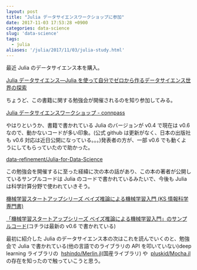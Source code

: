 ```yaml
---
layout: post
title: "Julia データサイエンスワークショップに参加"
date: 2017-11-03 17:53:28 +0900
categories: data-science
slug: 'data-science'
tags:
  - julia
aliases: '/julia/2017/11/03/julia-study.html'
---
```


最近 Julia のデータサイエンス本を購入。

[Julia データサイエンス―Julia を使って自分でゼロから作るデータサイエンス世界の探索](https://amzn.to/2nEyb2o)

<a href="https://www.amazon.co.jp/Julia%E3%83%87%E3%83%BC%E3%82%BF%E3%82%B5%E3%82%A4%E3%82%A8%E3%83%B3%E3%82%B9%E2%80%95Julia%E3%82%92%E4%BD%BF%E3%81%A3%E3%81%A6%E8%87%AA%E5%88%86%E3%81%A7%E3%82%BC%E3%83%AD%E3%81%8B%E3%82%89%E4%BD%9C%E3%82%8B%E3%83%87%E3%83%BC%E3%82%BF%E3%82%B5%E3%82%A4%E3%82%A8%E3%83%B3%E3%82%B9%E4%B8%96%E7%95%8C%E3%81%AE%E6%8E%A2%E7%B4%A2-Anshul-Joshi/dp/486043501X/ref=as_li_ss_il?&linkCode=li3&tag=regonns-22&linkId=3561d4cdb45e7ef826066ba59d2879a0&language=ja_JP" target="_blank"><amp-img src="https://ws-fe.amazon-adsystem.com/widgets/q?_encoding=UTF8&ASIN=486043501X&Format=_SL250_&ID=AsinImage&MarketPlace=JP&ServiceVersion=20070822&WS=1&tag=regonns-22&language=ja_JP" alt="" width="177px" height="250px" layout="fixed" ></amp-img></a>

<amp-img src="https://ir-jp.amazon-adsystem.com/e/ir?t=regonns-22&language=ja_JP&l=li3&o=9&a=486043501X" width="1px" height="1px" alt="" layout="fixed" ></amp-img>

ちょうど、この書籍に関する勉強会が開催されるのを知り参加してみる。

[Julia データサイエンスワークショップ \- connpass](https://data-refinement.connpass.com/event/70804/)

やはりというか、書籍で書かれている Julia のバージョンが v0.4 で現在は v0.6 なので、動かないコードが多い印象。(公式 github は更新がなく、日本の出版社も v0.6 対応は近日公開になっている。。。)発表者の方が、一部 v0.6 でも動くようにしてもらっていたので助かった。

[data\-refinement/Julia\-for\-Data\-Science](https://github.com/data-refinement/Julia-for-Data-Science)

この勉強会を開催するに至った経緯に次の本の話があり、この本の著者が公開しているサンプルコードは Julia のコードで書かれているみたいで、今後も Julia は科学計算分野で使われていきそう。

[機械学習スタートアップシリーズ ベイズ推論による機械学習入門 (KS 情報科学専門書)](https://amzn.to/2KTohmQ)

<a href="https://www.amazon.co.jp/%E6%A9%9F%E6%A2%B0%E5%AD%A6%E7%BF%92%E3%82%B9%E3%82%BF%E3%83%BC%E3%83%88%E3%82%A2%E3%83%83%E3%83%97%E3%82%B7%E3%83%AA%E3%83%BC%E3%82%BA-%E3%83%99%E3%82%A4%E3%82%BA%E6%8E%A8%E8%AB%96%E3%81%AB%E3%82%88%E3%82%8B%E6%A9%9F%E6%A2%B0%E5%AD%A6%E7%BF%92%E5%85%A5%E9%96%80-KS%E6%83%85%E5%A0%B1%E7%A7%91%E5%AD%A6%E5%B0%82%E9%96%80%E6%9B%B8-%E9%A0%88%E5%B1%B1-%E6%95%A6%E5%BF%97/dp/4061538322/ref=as_li_ss_il?&linkCode=li3&tag=regonns-22&linkId=b9bc8828dfd06fa48a0c42cd87c57ef8&language=ja_JP" target="_blank"><amp-img src="https://ws-fe.amazon-adsystem.com/widgets/q?_encoding=UTF8&ASIN=4061538322&Format=_SL250_&ID=AsinImage&MarketPlace=JP&ServiceVersion=20070822&WS=1&tag=regonns-22&language=ja_JP" alt="" width="177px" height="250px" layout="fixed" ></amp-img></a>

<amp-img src="https://ir-jp.amazon-adsystem.com/e/ir?t=regonns-22&language=ja_JP&l=li3&o=9&a=4061538322" width="1px" height="1px" alt="" layout="fixed" ></amp-img>

[「機械学習スタートアップシリーズ ベイズ推論による機械学習入門」のサンプルコード](https://github.com/sammy-suyama/BayesBook)(コチラは最新の v0.6 で書かれている)

最初に紹介した Julia のデータサイエンス本の次はこれを読んでいくのと、勉強会で Julia で書かれている(他の言語でのライブラリの API を叩いていない)deep learning ライブラリの  [hshindo/Merlin\.jl](https://github.com/hshindo/Merlin.jl)(国産ライブラリ) や  [pluskid/Mocha\.jl](https://github.com/pluskid/Mocha.jl) の存在を知ったので触っていこうと思う。
